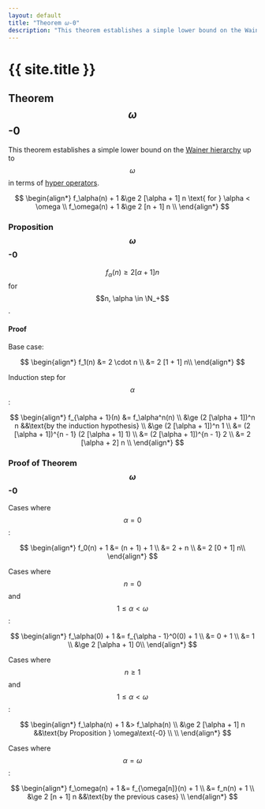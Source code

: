 ```yaml
---
layout: default
title: "Theorem 𝜔-0"
description: "This theorem establishes a simple lower bound on the Wainer hierarchy up to 𝜔 in terms of hyper operators."
---
```

# {{ site.title }}
## Theorem $$\omega$$-0

This theorem establishes a simple lower bound on the [Wainer hierarchy](https://en.wikipedia.org/wiki/Fast-growing_hierarchy#The_Wainer_hierarchy) up to $$\omega$$ in terms of [hyper operators](https://en.wikipedia.org/wiki/Hyperoperation).

$$
\begin{align*}
f_\alpha(n) + 1 &\ge 2 [\alpha + 1] n \text{ for } \alpha < \omega \\
f_\omega(n) + 1 &\ge 2 [n + 1] n \\
\end{align*}
$$

### Proposition $$\omega$$-0

$$f_\alpha(n) \ge 2 [\alpha + 1] n$$ for $$n, \alpha \in \N_+$$.

#### Proof

Base case:

$$
\begin{align*}
f_1(n) &= 2 \cdot n \\
&= 2 [1 + 1] n\\
\end{align*}
$$

Induction step for $$\alpha$$:

$$
\begin{align*}
f_{\alpha + 1}(n) &= f_\alpha^n(n) \\
&\ge (2 [\alpha + 1])^n n &&\text{by the induction hypothesis} \\
&\ge (2 [\alpha + 1])^n 1 \\
&= (2 [\alpha + 1])^{n - 1} (2 [\alpha + 1] 1) \\
&= (2 [\alpha + 1])^{n - 1} 2 \\
&= 2 [\alpha + 2] n \\
\end{align*}
$$

### Proof of Theorem $$\omega$$-0

Cases where $$\alpha = 0$$:

$$
\begin{align*}
f_0(n) + 1 &= (n + 1) + 1 \\
&= 2 + n \\
&= 2 [0 + 1] n\\
\end{align*}
$$

Cases where $$n = 0$$ and $$1 \le \alpha < \omega$$:

$$
\begin{align*}
f_\alpha(0) + 1 &= f_{\alpha - 1}^0(0) + 1 \\
&= 0 + 1 \\
&= 1 \\
&\ge 2 [\alpha + 1] 0\\
\end{align*}
$$

Cases where $$n \ge 1$$ and $$1 \le \alpha < \omega$$:

$$
\begin{align*}
f_\alpha(n) + 1 &> f_\alpha(n) \\
&\ge 2 [\alpha + 1] n &&\text{by Proposition } \omega\text{-0} \\ \\
\end{align*}
$$

Cases where $$\alpha = \omega$$:

$$
\begin{align*}
f_\omega(n) + 1 &= f_{\omega[n]}(n) + 1 \\
&= f_n(n) + 1 \\
&\ge 2 [n + 1] n &&\text{by the previous cases} \\
\end{align*}
$$

